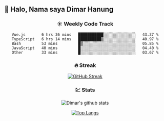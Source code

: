 ## 👋 Halo, Nama saya **Dimar Hanung**

<center>

### :sunny: Weekly Code Track
<!--START_SECTION:waka-->

```text
Vue.js       6 hrs 36 mins   ███████████░░░░░░░░░░░░░░   43.37 %
TypeScript   6 hrs 14 mins   ██████████▒░░░░░░░░░░░░░░   40.97 %
Bash         53 mins         █▒░░░░░░░░░░░░░░░░░░░░░░░   05.85 %
JavaScript   40 mins         █░░░░░░░░░░░░░░░░░░░░░░░░   04.40 %
Other        33 mins         █░░░░░░░░░░░░░░░░░░░░░░░░   03.67 %
```

<!--END_SECTION:waka-->

### :fire: Streak

[![GitHub Streak](http://github-readme-streak-stats.herokuapp.com?user=dimar-hanung)](https://git.io/streak-stats)

### :chart: Stats

![Dimar's github stats](https://github-readme-stats.vercel.app/api?username=dimar-hanung&show_icons=true&theme=vue)

[![Top Langs](https://github-readme-stats.vercel.app/api/top-langs/?username=dimar-hanung)](#)

</center>
